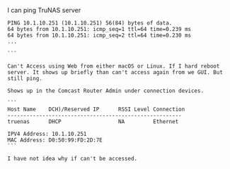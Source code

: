 I can ping TruNAS server

````
PING 10.1.10.251 (10.1.10.251) 56(84) bytes of data.
64 bytes from 10.1.10.251: icmp_seq=1 ttl=64 time=0.239 ms
64 bytes from 10.1.10.251: icmp_seq=2 ttl=64 time=0.230 ms
...

```

Can't Access using Web from either macOS or Linux. If I hard reboot server. It shows up briefly than can't access again from we GUI. But still ping.

Shows up in the Comcast Router Admin under connection devices.

```
Host Name    DCH)/Reserved IP      RSSI Level Connection
-------------------------------------------------------
truenas      DHCP                  NA         Ethernet

IPV4 Address: 10.1.10.251
MAC Address: D0:50:99:FD:2D:7E
```

I have not idea why if can't be accessed.
